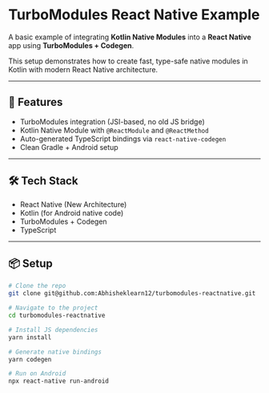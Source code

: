 
# TurboModules React Native Example

A basic example of integrating **Kotlin Native Modules** into a **React Native** app using **TurboModules + Codegen**.

This setup demonstrates how to create fast, type-safe native modules in Kotlin with modern React Native architecture.

---

## 🚀 Features

- TurboModules integration (JSI-based, no old JS bridge)
- Kotlin Native Module with `@ReactModule` and `@ReactMethod`
- Auto-generated TypeScript bindings via `react-native-codegen`
- Clean Gradle + Android setup

---

## 🛠️ Tech Stack

- React Native (New Architecture)
- Kotlin (for Android native code)
- TurboModules + Codegen
- TypeScript

---

## 📦 Setup

```bash
# Clone the repo
git clone git@github.com:Abhisheklearn12/turbomodules-reactnative.git

# Navigate to the project
cd turbomodules-reactnative

# Install JS dependencies
yarn install

# Generate native bindings
yarn codegen

# Run on Android
npx react-native run-android
